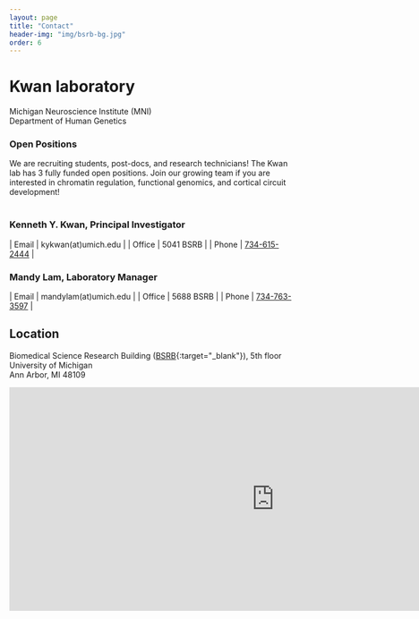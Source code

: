 ```yaml
---
layout: page
title: "Contact"
header-img: "img/bsrb-bg.jpg"
order: 6
---
```


# Kwan laboratory


Michigan Neuroscience Institute (MNI)  
Department of Human Genetics


### Open Positions
We are recruiting students, post-docs, and research technicians! The Kwan lab has 3 fully funded open positions. Join our growing team if you are interested in chromatin regulation, functional genomics, and cortical circuit development!  
<br>

### Kenneth Y. Kwan, Principal Investigator

| Email  | kykwan(at)umich.edu            |
| Office | 5041 BSRB                      |
| Phone  | [734-615-2444](tel:7346152444) |


### Mandy Lam, Laboratory Manager

| Email  | mandylam(at)umich.edu          |
| Office | 5688 BSRB                      |
| Phone  | [734-763-3597](tel:7347633597) |


## Location

Biomedical Science Research Building ([BSRB](https://goo.gl/maps/K4qJjd5bLux){:target="_blank"}), 5th floor  
University of Michigan  
Ann Arbor, MI 48109

<div class="hidden-xs hidden-sm">
  <iframe src="https://www.google.com/maps/embed?pb=!1m18!1m12!1m3!1d2951.8383041400525!2d-83.73650104851302!3d42.28197487658658!2m3!1f0!2f0!3f0!3m2!1i1024!2i768!4f13.1!3m3!1m2!1s0x883cae42753fdedf%3A0xc94f5b73baf72096!2sBiomedical+Science+Research+Building%2C+109+Zina+Pitcher+Pl%2C+Ann+Arbor%2C+MI+48109!5e0!3m2!1sen!2sus!4v1504021791182" width="945" height="400" frameborder="0" style="border:0" allowfullscreen></iframe>
</div>
